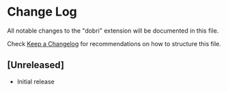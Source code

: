 # Change Log
All notable changes to the "dobri" extension will be documented in this file.

Check [Keep a Changelog](http://keepachangelog.com/) for recommendations on how to structure this file.

## [Unreleased]
- Initial release
